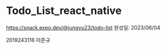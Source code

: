 # Todo_List_react_native
https://snack.expo.dev/@jungyu23/todo-list
완성일: 2023/06/04

2019243116 이준규
